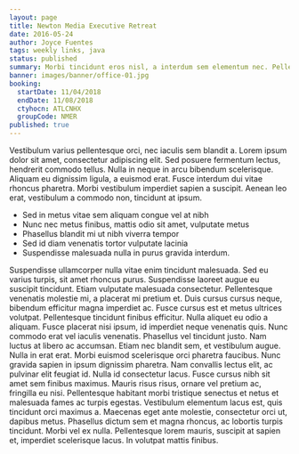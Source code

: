 ```yaml
---
layout: page
title: Newton Media Executive Retreat
date: 2016-05-24
author: Joyce Fuentes
tags: weekly links, java
status: published
summary: Morbi tincidunt eros nisl, a interdum sem elementum nec. Pellentesque.
banner: images/banner/office-01.jpg
booking:
  startDate: 11/04/2018
  endDate: 11/08/2018
  ctyhocn: ATLCNHX
  groupCode: NMER
published: true
---
```

Vestibulum varius pellentesque orci, nec iaculis sem blandit a. Lorem ipsum dolor sit amet, consectetur adipiscing elit. Sed posuere fermentum lectus, hendrerit commodo tellus. Nulla in neque in arcu bibendum scelerisque. Aliquam eu dignissim ligula, a euismod erat. Fusce interdum dui vitae rhoncus pharetra. Morbi vestibulum imperdiet sapien a suscipit. Aenean leo erat, vestibulum a commodo non, tincidunt at ipsum.

* Sed in metus vitae sem aliquam congue vel at nibh
* Nunc nec metus finibus, mattis odio sit amet, vulputate metus
* Phasellus blandit mi ut nibh viverra tempor
* Sed id diam venenatis tortor vulputate lacinia
* Suspendisse malesuada nulla in purus gravida interdum.

Suspendisse ullamcorper nulla vitae enim tincidunt malesuada. Sed eu varius turpis, sit amet rhoncus purus. Suspendisse laoreet augue eu suscipit tincidunt. Etiam vulputate malesuada consectetur. Pellentesque venenatis molestie mi, a placerat mi pretium et. Duis cursus cursus neque, bibendum efficitur magna imperdiet ac. Fusce cursus est et metus ultrices volutpat. Pellentesque tincidunt finibus efficitur. Nulla aliquet eu odio a aliquam. Fusce placerat nisi ipsum, id imperdiet neque venenatis quis. Nunc commodo erat vel iaculis venenatis. Phasellus vel tincidunt justo.
Nam luctus at libero ac accumsan. Etiam nec blandit sem, et vestibulum augue. Nulla in erat erat. Morbi euismod scelerisque orci pharetra faucibus. Nunc gravida sapien in ipsum dignissim pharetra. Nam convallis lectus elit, ac pulvinar elit feugiat id. Nulla id consectetur lacus. Fusce cursus nibh sit amet sem finibus maximus. Mauris risus risus, ornare vel pretium ac, fringilla eu nisi. Pellentesque habitant morbi tristique senectus et netus et malesuada fames ac turpis egestas. Vestibulum elementum lacus est, quis tincidunt orci maximus a. Maecenas eget ante molestie, consectetur orci ut, dapibus metus. Phasellus dictum sem et magna rhoncus, ac lobortis turpis tincidunt. Morbi vel ex nulla. Pellentesque lorem mauris, suscipit at sapien et, imperdiet scelerisque lacus. In volutpat mattis finibus.
